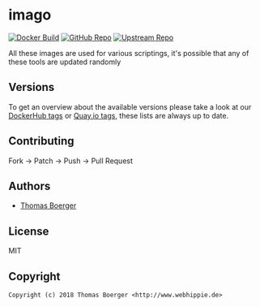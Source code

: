 # imago

[![Docker Build](https://github.com/toolhippie/imago/workflows/docker/badge.svg)](https://github.com/toolhippie/imago/actions?query=workflow%3Adocker) [![GitHub Repo](https://img.shields.io/badge/github-repo-yellowgreen)](https://github.com/toolhippie/imago) [![Upstream Repo](https://img.shields.io/badge/upstream-repo-yellow)](https://github.com/philpep/imago)

All these images are used for various scriptings, it's possible that any of
these tools are updated randomly

## Versions

To get an overview about the available versions please take a look at our
[DockerHub tags][dockerhub] or [Quay.io tags][quayio], these lists are always up
to date.

## Contributing

Fork -> Patch -> Push -> Pull Request

## Authors

*  [Thomas Boerger](https://github.com/tboerger)

## License

MIT

## Copyright

```console
Copyright (c) 2018 Thomas Boerger <http://www.webhippie.de>
```

[dockerhub]: https://hub.docker.com/r/toolhippie/imago/tags/
[quayio]: https://quay.io/repository/toolhippie/imago?tab=tags
